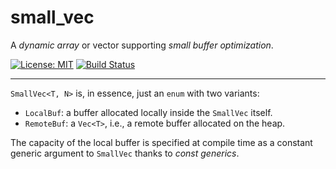 # small_vec

A *dynamic array* or vector supporting *small buffer optimization*.

[![License: MIT](https://img.shields.io/badge/License-MIT-yellow.svg)](https://opensource.org/licenses/MIT)
[![Build Status](https://travis-ci.com/m-rinaldi/small_vec.svg?branch=main)](https://travis-ci.com/m-rinaldi/small_vec)

---

`SmallVec<T, N>` is, in essence, just an `enum` with two variants:

- `LocalBuf`: a buffer allocated locally inside the `SmallVec` itself.
- `RemoteBuf`: a `Vec<T>`, i.e., a remote buffer allocated on the heap.


The capacity of the local buffer is specified at compile time as a constant generic argument to `SmallVec` thanks to *const generics*.



